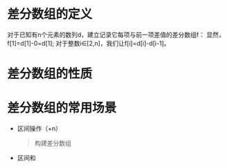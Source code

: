 # 差分数组的定义
对于已知有n个元素的数列d，建立记录它每项与前一项差值的差分数组f：
显然，f[1]=d[1]-0=d[1];
对于整数i∈[2,n]，我们让f[i]=d[i]-d[i-1]。

# 差分数组的性质


# 差分数组的常用场景

- 区间操作（+n）
    > 构建差分数组
    
- 区间和
